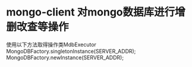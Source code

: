 mongo-client 对mongo数据库进行增删改查等操作
============
使用以下方法取得操作类MdbExecutor
 MongoDBFactory.singletonInstance(SERVER_ADDR);
 MongoDBFactory.newInstance(SERVER_ADDR);
